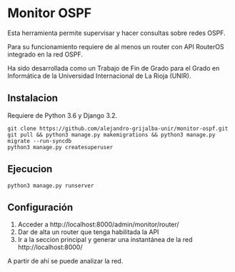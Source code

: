 # Monitor OSPF

Esta herramienta permite supervisar y hacer consultas sobre redes OSPF.

Para su funcionamiento requiere de al menos un router con API RouterOS integrado en la red OSPF.

Ha sido desarrollada como un Trabajo de Fin de Grado para el Grado en Informática de la Universidad Internacional de La Rioja (UNIR).


## Instalacion

Requiere de Python 3.6 y Django 3.2.

```
git clone https://github.com/alejandro-grijalba-unir/monitor-ospf.git
git pull && python3 manage.py makemigrations && python3 manage.py migrate --run-syncdb
python3 manage.py createsuperuser
```

## Ejecucion

`python3 manage.py runserver`

## Configuración

1. Acceder a http://localhost:8000/admin/monitor/router/
2. Dar de alta un router que tenga habilitada la API
3. Ir a la seccion principal y generar una instantánea de la red http://localhost:8000/

A partir de ahí se puede analizar la red.
